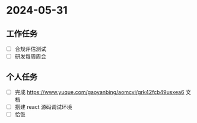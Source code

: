 # 2024-05-31

## 工作任务

- [ ] 合规评估测试
- [ ] 研发每周周会

## 个人任务

- [ ] 完成 https://www.yuque.com/gaoyanbing/aomcvi/grk42fcb49usxea6 文档
- [ ] 搭建 react 源码调试环境
- [ ] 恰饭
